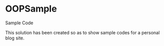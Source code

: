 # OOPSample
Sample Code

This solution has been created so as to show sample codes for a personal blog site.
